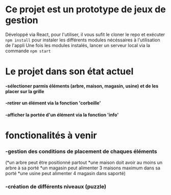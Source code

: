 # Ce projet est un prototype de jeux de gestion

Développé via React, pour l'utiliser, il vous sufit le cloner le repo et exécuter `npm install` pour instaler les différents modules nécéssaires à l'utilisation de l'appli
Une fois les modules instalés, lancer un serveur local via la commande `npm start`

# Le projet dans son état actuel

#### -sélectioner parmis éléments (arbre, maison, magasin, usine) et de les placer sur la grille
#### -retirer un élément via la fonction 'corbeille'
#### -afficher la portée d'un élément via la fonction 'info'

# fonctionalités à venir

### -gestion des conditions de placement de chaques éléments 
(*un arbre peut être positionné partout
*une maison doit avoir au moins un arbre à sa porté
*un magasin peut alimenter 3 maisons maximum dans sa porté
*une usine peut alimenter 4 magasin dans saporté)
### -création de différents niveaux (puzzle)
